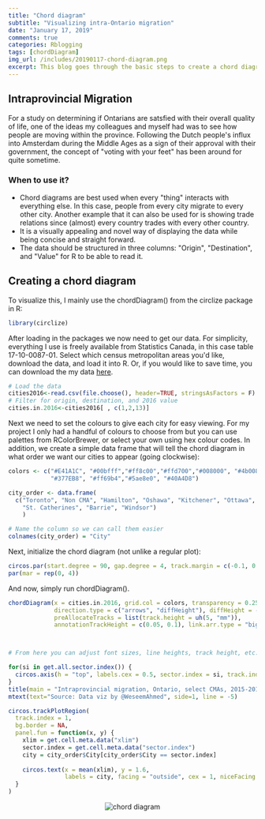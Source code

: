 ```yaml
---
title: "Chord diagram"
subtitle: "Visualizing intra-Ontario migration"
date: "January 17, 2019"
comments: true
categories: Rblogging
tags: [chordDiagram]
img_url: /includes/20190117-chord-diagram.png
excerpt: This blog goes through the basic steps to create a chord diagram which is a fantastic data visualization tool for showing the magnitudes of different groups' interactions.
---
```

## Intraprovincial Migration
For a study on determining if Ontarians are satsfied with their overall quality of life, one of the ideas my colleagues and myself had was to see how people are moving within the province. Following the Dutch people's influx into Amsterdam during the Middle Ages as a sign of their approval with their government, the concept of "voting with your feet" has been around for quite sometime.

### When to use it?
- Chord diagrams are best used when every "thing" interacts with everything else. In this case, people from every city migrate to every other city. Another example that it can also be used for is showing trade relations since (almost) every country trades with every other country.
- It is a visually appealing and novel way of displaying the data while being concise and straight forward.
- The data should be structured in three columns: "Origin", "Destination", and "Value" for R to be able to read it.

## Creating a chord diagram
To visualize this, I mainly use the chordDiagram() from the circlize package in R:

```r
library(circlize)
```

After loading in the packages we now need to get our data. For simplicity, everything I use is freely available from Statistics Canada, in this case table 17-10-0087-01. Select which census metropolitan areas you'd like, download the data, and load it into R. Or, if you would like to save time, you can download the my data <a href="https://drive.google.com/file/d/126Y0A8tyRoz7cGko2Y96JCq1R11nhKgV/view?usp=sharing">here</a>.

```r
# Load the data 
cities2016<-read.csv(file.choose(), header=TRUE, stringsAsFactors = F) 
# Filter for origin, destination, and 2016 value 
cities.in.2016<-cities2016[ , c(1,2,13)] 
```

Next we need to set the colours to give each city for easy viewing. For my project I only had a handful of colours to choose from but you can use palettes from RColorBrewer, or select your own using hex colour codes. In addition, we create a simple data frame that will tell the chord diagram in what order we want our cities to appear (going clockwise):

```r
colors <- c("#E41A1C", "#00bfff","#ff8c00","#ffd700","#008000", "#4b0082", "#800000", 
            "#377EB8", "#ff69b4","#5ae8e0", "#40A4D8")

city_order <- data.frame(
  c("Toronto", "Non CMA", "Hamilton", "Oshawa", "Kitchener", "Ottawa", "Guelph", "London", 
    "St. Catherines", "Barrie", "Windsor")
    )

# Name the column so we can call them easier
colnames(city_order) = "City"  
```

Next, initialize the chord diagram (not unlike a regular plot):

```r
circos.par(start.degree = 90, gap.degree = 4, track.margin = c(-0.1, 0.1), points.overflow.warning = FALSE)
par(mar = rep(0, 4))
```
And now, simply run chordDiagram().

```r
chordDiagram(x = cities.in.2016, grid.col = colors, transparency = 0.25, order = city_order$City, directional = 1,
             direction.type = c("arrows", "diffHeight"), diffHeight = -0.04, annotationTrack = "grid", 
             preAllocateTracks = list(track.height = uh(5, "mm")),
             annotationTrackHeight = c(0.05, 0.1), link.arr.type = "big.arrow", link.sort = TRUE, link.largest.ontop = TRUE)



# From here you can adjust font sizes, line heights, track height, etc. until you are satisfied with the end result.

for(si in get.all.sector.index()) {
  circos.axis(h = "top", labels.cex = 0.5, sector.index = si, track.index = 2)
}
title(main = "Intraprovincial migration, Ontario, select CMAs, 2015-2016", cex.main = 1.5, line = -4)
mtext(text="Source: Data viz by @WeseemAhmed", side=1, line = -5)

circos.trackPlotRegion(
  track.index = 1, 
  bg.border = NA, 
  panel.fun = function(x, y) {
    xlim = get.cell.meta.data("xlim")
    sector.index = get.cell.meta.data("sector.index")
    city = city_order$City[city_order$City == sector.index]
    
    circos.text(x = mean(xlim), y = 1.6, 
                labels = city, facing = "outside", cex = 1, niceFacing = TRUE, adj = c(0.5, 0), font = 2)
  }
)    
```

<p align="center">
  <img alt="chord diagram"
  src="{{ site.baseurl }}/img/20190117-chord-diagram.png"/>
</p>
